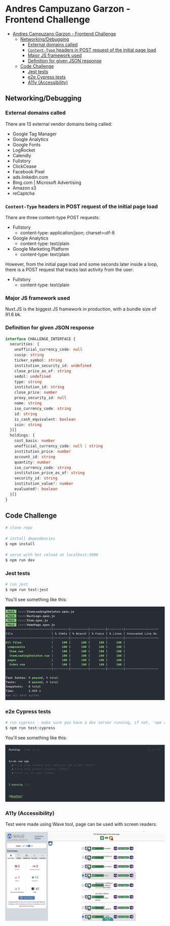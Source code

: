 # Andres Campuzano Garzon - Frontend Challenge

<!-- TOC -->
* [Andres Campuzano Garzon - Frontend Challenge](#andres-campuzano-garzon---frontend-challenge)
  * [Networking/Debugging](#networkingdebugging)
    * [External domains called](#external-domains-called)
    * [`Content-Type` headers in POST request of the initial page load](#content-type-headers-in-post-request-of-the-initial-page-load)
    * [Major JS framework used](#major-js-framework-used)
    * [Definition for given JSON response](#definition-for-given-json-response)
  * [Code Challenge](#code-challenge)
    * [Jest tests](#jest-tests)
    * [e2e Cypress tests](#e2e-cypress-tests)
    * [A11y (Accessibility)](#a11y--accessibility-)
<!-- TOC -->

## Networking/Debugging

### External domains called

There are 13 external vendor domains being called:

* Google Tag Manager
* Google Analytics
* Google Fonts
* LogRocket
* Calendly
* Fullstory
* ClickCease
* Facebook Pixel
* ads.linkedin.com
* Bing.com | Microsoft Advertising
* Amazon s3
* reCaptcha

### `Content-Type` headers in POST request of the initial page load

There are three content-type POST requests:

* Fullstory
  * content-type: application/json; charset=utf-8
* Google Analytics
  * content-type: text/plain
* Google Marketing Platform
  * content-type: text/plain


However, from the initial page load and some seconds later inside a loop, there is a POST request that tracks last activity from the user:

* Fullstory
  * content-type: text/plain

### Major JS framework used

Nuxt.JS is the biggest JS framework in production, with a bundle size of 91.6 bk.

### Definition for given JSON response

```typescript
interface CHALLENGE_INTERFACE {
  securities: {
    unofficial_currency_code: null
    cusip: string
    ticker_symbol: string
    institution_security_id: undefined
    close_price_as_of: string
    sedol: undefined
    type: string
    institution_id: string
    close_price: number
    proxy_security_id: null
    name: string
    iso_currency_code: string
    id: string
    is_cash_equivalent: boolean
    isin: string
  }[]
  holdings: {
    cost_basis: number
    unofficial_currency_code: null | string
    institution_price: number
    account_id: string
    quantity: number
    iso_currency_code: string
    institution_price_as_of: string
    security_id: string
    institution_value?: number
    evaluated?: boolean
  }[]
}
```



## Code Challenge

```bash
# clone repo

# install dependencies
$ npm install

# serve with hot reload at localhost:3000
$ npm run dev
```

### Jest tests

```bash
# run jest
$ npm run test:jest
```

You'll see something like this:

![jest coverage](readme_files/jest.png)

### e2e Cypress tests

```bash
# run cypress - make sure you have a dev server running, if not, 'npm run dev' first
$ npm run test:cypress
```

You'll see something like this:

![cypress](readme_files/cypress.png)

### A11y (Accessibility)

Test were made using Wave tool, page can be used with screen readers.

![Accessibility](readme_files/accesibility.png)
